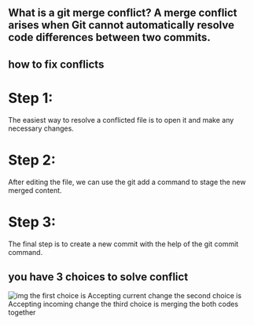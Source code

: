 
## What is a git merge conflict? A merge conflict arises when Git cannot automatically resolve code differences between two commits.
## how to fix conflicts
 # Step 1:
 The easiest way to resolve a conflicted file is to open it and make any necessary changes.
 # Step 2:
 After editing the file, we can use the git add a command to stage the new merged content.
# Step 3:
The final step is to create a new commit with the help of the git commit command.
## you have 3 choices to solve conflict 
![img](https://ihatetomatoes.net/wp-content/uploads/2020/05/img_merge-conflict.png)
the first choice is Accepting current change 
the second choice is Accepting incoming change 
the third choice is merging the both codes together

